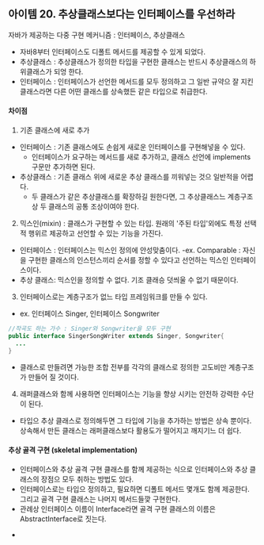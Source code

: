 ## 아이템 20. 추상클래스보다는 인터페이스를 우선하라

자바가 제공하는 다중 구현 메커니즘 : 인터페이스, 추상클래스 
- 자바8부터 인터페이스도 디폴트 메서드를 제공할 수 있게 되었다.
- 추상클래스 : 추상클래스가 정의한 타입을 구현한 클래스는 반드시 추상클래스의 하위클래스가 되엉 한다.
- 인터페이스 : 인터페이스가 선언한 메서드를 모두 정의하고 그 일반 규약으 잘 지킨 클래스라면 다른 어떤 클래스를 상속했든 같은 타입으로 취급한다.


#### 차이점
1. 기존 클래스에 새로 추가 
- 인터페이스 : 기존 클래스에도 손쉽게 새로운 인터페이스를 구현해넣을 수 있다.
  - 인터페이스가 요구하는 메서드를 새로 추가하고, 클래스 선언에 implements 구문만 추가하면 된다. 
- 추상클래스 : 기존 클래스 위에 새로운 추상 클래스를 끼워넣는 것으 일반적을 어렵다. 
  - 두 클래스가 같은 추상클래스를 확장하길 원한다면, 그 추상클래스느 계층구조상 두 클래스의 공통 조상이여야 한다.

2. 믹스인(mixin) : 클래스가 구현할 수 있는 타입. 원래의 '주된 타입'외에도 특정 선택적 행위르 제공하고 선언할 수 있는 기능을 가진다.
- 인터페이스 : 인터페이스는 믹스인 정의에 안성맞춤이다.
  -ex. Comparable : 자신을 구현한 클래스의 인스턴스끼리 순서를 정할 수 있다고 선언하는 믹스인 인터페이스이다.
- 추상 클래스: 믹스인을 정의할 수 없다. 기조 클래승 덧씌울 수 없기 때문이다.

3. 인터페이스로는 계층구조가 없느 타입 프레임워크를 만들 수 있다.
- ex. 인터페이스 Singer, 인터페이스 Songwriter
```java
//작곡도 하는 가수 : Singer와 Songwriter을 모두 구현 
public interface SingerSongWriter extends Singer, Songwriter{
  ...
} 
```
- 클래스로 만들려면 가능한 조합 전부를 각각의 클래스로 정의한 고도비만 계층구조가 만들어 질 것이다. 

4. 래퍼클래스와 함께 사용하면 인터페이스는 기능을 향상 시키는 안전하 강력한 수단이 된다. 
- 타입으 추상 클래스로 정의해두면 그 타입에 기능을 추가하는 방법은 상속 뿐이다. 상속해서 만든 클래스는 래퍼클래스보다 활용도가 떨어지고 깨지기느 더 쉽다.


#### 추상 골격 구현 (skeletal implementation) 
- 인터페이스와 추상 골격 구현 클래스를 함께 제공하는 식으로 인터페이스와 추상 클래스의 장점으 모두 취하는 방법도 있다.
- 인터페이스로는 타입으 정의하고, 필요하면 디폴트 메서드 몇개도 함께 제공한다. 그리고 골격 구현 클래스는 나머지 메서드들깢 구현한다. 
- 관례상 인터페이스 이름이 Interface라면 골격 구현 클래스의 이름은 AbstractInterface로 짓는다. 

* 
